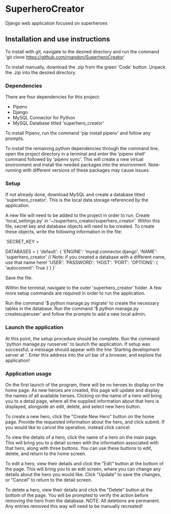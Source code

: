 # SuperheroCreator
Django web application focused on superheroes

## Installation and use instructions
To install with git, navigate to the desired directory and run the command 'git clone https://github.com/rnandon/SuperheroCreator'

To install manually, download the .zip from the green 'Code' button. Unpack the .zip into the desired directory.

### Dependencies
There are four dependencies for this project:
- Pipenv
- Django
- MySQL Connector for Python
- MySQL Database titled 'superhero_creator'

To install Pipenv, run the command 'pip install pipenv' and follow any prompts.

To install the remaining python dependencies through the command line, open the project directory in a terminal and enter the 'pipenv shell' command followed by 'pipenv sync'. This will create a new virtual environment and install the needed packages into the environment. Note- running with different versions of these packages may cause issues.

### Setup
If not already done, download MySQL and create a database titled 'superhero_creator'. This is the local data storage referenced by the application.

A new file will need to be added to the project in order to run. Create 'local_settings.py' in '~/superhero_creator/superhero_creator'. Within this file, secret key and database objects will need to be created. To create these objects, write the following information in the file:

`SECRET_KEY = <your secret key here>

DATABASES = {
    'default': {
        'ENGINE': 'mysql.connector.django',
        'NAME': 'superhero_creator'  // Note: if you created a database with a different name, use that name here!
        'USER': <the username you registered with the install of MySQL>
        'PASSWORD': <the password you registered with the install of MySQL>
        'HOST': <the connection address of your database>
        'PORT': <the connection port of your database>
        'OPTIONS': {
            'autocommit': True
        }
    }
}`

Save the file.

Within the terminal, navigate to the outer 'superhero_creator' folder. A few more setup commands are required in order to run the application.

Run the command '$ python manage.py migrate' to create the necessary tables in the database.
Run the command '$ python manage.py createsuperuser' and follow the prompts to add a new local admin.

### Launch the application
At this point, the setup procedure should be complete. Run the command 'python manage.py runserver' to launch the application. If setup was successful, a message should appear with the line 'Starting development server at <local address>'. Enter this address into the url bar of a browser, and explore the application!


### Application usage
On the first launch of the program, there will be no heroes to display on the home page. As new heroes are created, this page will update and display the names of all available heroes. Clicking on the name of a hero will bring you to a detail page, where all the supplied information about that hero is displayed, alongside an edit, delete, and select new hero button.

To create a new hero, click the "Create New Hero" button on the home page. 
Provide the requested information about the hero, and click submit. If you would like to cancel the operation, instead click cancel.

To view the details of a hero, click the name of a hero on the main page. This will bring you to a detail screen with the information associated with that hero, along with three buttons. You can use these buttons to edit, delete, and return to the home screen.

To edit a hero, view their details and click the "Edit" button at the bottom of the page. This will bring you to an edit screen, where you can change any details about the hero you would like. Click "Update" to save the changes, or "Cancel" to return to the detail screen.

To delete a hero, view their details and click the "Delete" button at the bottom of the page. You will be prompted to verify the action before removing the hero from the database. NOTE: All deletions are permanent. Any entries removed this way will need to be manually recreated!

